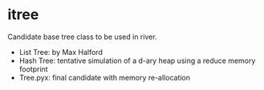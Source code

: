 # itree

Candidate base tree class to be used in river.

- List Tree: by Max Halford
- Hash Tree: tentative simulation of a d-ary heap using a reduce memory footprint
- Tree.pyx: final candidate with memory re-allocation
